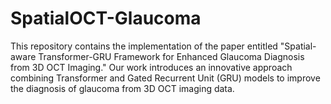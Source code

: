 # SpatialOCT-Glaucoma

This repository contains the implementation of the paper entitled "Spatial-aware Transformer-GRU Framework for Enhanced Glaucoma Diagnosis from 3D OCT Imaging." Our work introduces an innovative approach combining Transformer and Gated Recurrent Unit (GRU) models to improve the diagnosis of glaucoma from 3D OCT imaging data.
